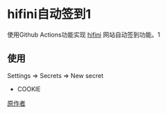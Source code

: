 # hifini自动签到1
使用Github Actions功能实现 [hifini](https://www.hifini.com/) 网站自动签到功能。1

## 使用
Settings => Secrets => New secret
* COOKIE


[原作者](https://github.com/AlanLang/hifini-auto-sign-in)
